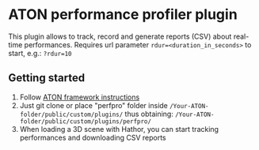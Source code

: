 # ATON performance profiler plugin

This plugin allows to track, record and generate reports (CSV) about real-time performances. Requires url parameter `rdur=<duration_in_seconds>` to start, e.g.: `?rdur=10`

## Getting started

1) Follow [ATON framework instructions](https://github.com/phoenixbf/aton)
2) Just git clone or place "perfpro" folder inside `/Your-ATON-folder/public/custom/plugins/` thus obtaining: `/Your-ATON-folder/public/custom/plugins/perfpro/`
3) When loading a 3D scene with Hathor, you can start tracking performances and downloading CSV reports